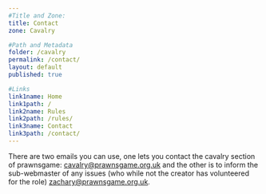 ```yaml
---
#Title and Zone:
title: Contact
zone: Cavalry

#Path and Metadata
folder: /cavalry
permalink: /contact/ 
layout: default
published: true

#Links
link1name: Home
link1path: /
link2name: Rules
link2path: /rules/
link3name: Contact
link3path: /contact/
---
```


There are two emails you can use, one lets you contact the cavalry section of prawnsgame: [cavalry@prawnsgame.org.uk](mailto:cavalry@prawnsgame.org.uk) and the other is to inform the sub-webmaster of any issues (who while not the creator has volunteered for the role) [zachary@prawnsgame.org.uk](mailto:zachary@prawnsgame.org.uk).
